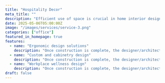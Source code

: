 ```yaml
---
title: "Hospitality Decor"
meta_title: ""
description: "Efficient use of space is crucial in home interior design. Consider the layout of furniture."
date: 2025-05-06T05:00:00Z
image: "/images/services/service-3.png"
categories: ["office"]
featured_in_homepage: true
features:
  - name: "Ergonomic design solutions"
    description: "Once construction is complete, the designer/architect conducts a final inspection of the project."
  - name: "Custom and cabinetry design"
    description: "Once construction is complete, the designer/architect conducts a final inspection of the project."
  - name: "Workplace wellness design"
    description: "Once construction is complete, the designer/architect conducts a final inspection of the project."
draft: false
---
```

